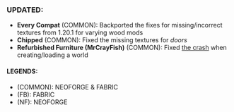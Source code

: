 ### UPDATED:
- **Every Compat** (COMMON): Backported the fixes for missing/incorrect textures from 1.20.1 for varying wood mods
- **Chipped** (COMMON): Fixed the missing textures for _doors_
- **Refurbished Furniture (MrCrayFish)** (COMMON): Fixed [the crash](https://github.com/MehVahdJukaar/WoodGood/issues/794) when creating/loading a world

#### LEGENDS:
- (COMMON): NEOFORGE & FABRIC
- (FB): FABRIC
- (NF): NEOFORGE